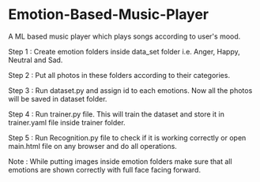 # Emotion-Based-Music-Player
A ML based music player which plays songs according to user's mood.



Step 1 : Create emotion folders inside data_set folder i.e. Anger, Happy, Neutral and Sad.

Step 2 : Put all photos in these folders according to their categories.

Step 3 : Run dataset.py and assign id to each emotions. Now all the photos will be saved in dataset folder.

Step 4 : Run trainer.py file. This will train the dataset and store it in trainer.yaml file inside trainer folder.

Step 5 : Run Recognition.py file to check if it is working correctly or open main.html file on any browser and do all operations.



Note : While putting images inside emotion folders make sure that all emotions are shown correctly with full face facing forward.
